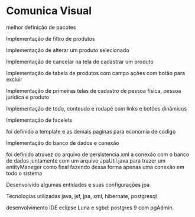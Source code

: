 Comunica Visual
==============
melhor definição de pacotes

Implementação de filtro de produtos

Implementação de alterar um produto selecionado

Implementação de cancelar na tela de cadastrar um produto

Implementação de tabela de produtos com campo ações com botão para excluir

Implementação de primeiras telas de cadastro de pessoa fisica, pessoa juridica e produto

Implementação de todo, conteudo e rodapé com links e botões dinâmicos

Implementação de facelets

foi definido a template e as demais paginas para economia de codigo

Implementação do banco de dados e conexão

foi definido atravez do arquivo de persistencia.xml a conexão com o banco de dados
juntamente com um arquivo JpaUtil.java para trazer um entityManeger como final
fazendo dessa forma apenas uma conexão em todo o sistema

Desenvolvido algumas entidades e suas configurações jpa

Tecnologias utilizadas java, jsf, jpa, xml, hibernate, postgresql

desenvolvimento IDE eclipse Luna e sgbd: postgres 9 com pgAdmin.